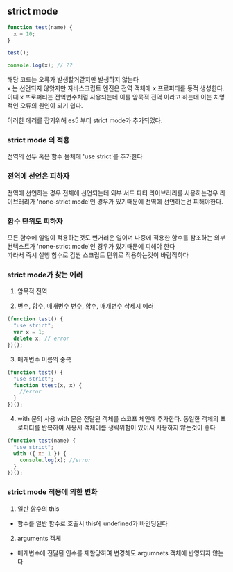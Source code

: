## strict mode

```javascript
function test(name) {
  x = 10;
}

test();

console.log(x); // ??
```

해당 코드는 오류가 발생할거같지만 발생하지 않는다
<br> x 는 선언되지 않앗지만 자바스크립트 엔진은 전역 객체에 x 프로퍼티를 동적 생성한다. 이때 x 프로퍼티는 전역변수처럼 사용되는데 이를 암묵적 전역 이라고 하는데 이는 치명적인 오류의 원인이 되기 쉽다.

이러한 에러를 잡기위해 es5 부터 strict mode가 추가되었다.

### strict mode 의 적용

전역의 선두 혹은 함수 몸체에 'use strict'를 추가한다

### 전역에 선언은 피하자

전역에 선언하는 경우 전체에 선언되는데
외부 서드 파티 라이브러리를 사용하는경우 라이브러리가 'none-strict mode'인 경우가 있기때문에 전역에 선언하는건 피해야한다.

### 함수 단위도 피하자

모든 함수에 일일이 적용하는것도 번거러운 일이며 나중에 적용한 함수를 참조하는 외부 컨텍스트가 'none-strict mode'인 경우가 있기때문에 피해야 한다
<br> 따라서 즉시 실행 함수로 감싼 스크립트 단위로 적용하는것이 바람직하다

### strict mode가 찾는 에러

1. 암묵적 전역

2. 변수, 함수, 매개변수
   변수, 함수, 매개변수 삭제시 에러

```javascript
(function test() {
  "use strict";
  var x = 1;
  delete x; // error
})();
```

3. 매개변수 이름의 중복

```javascript
(function test() {
  "use strict";
  function ttest(x, x) {
    //error
  }
})();
```

4. with 문의 사용
   with 문은 전달된 객체를 스코프 체인에 추가한다.
   동일한 객체의 프로퍼티를 반복하여 사용시 객체이름 생략위험이 있어서 사용하지 않는것이 좋다

```javascript
(function test(name) {
  "use strict";
  with ({ x: 1 }) {
    console.log(x); //error
  }
})();
```

### strict mode 적용에 의한 변화

1. 일반 함수의 this

- 함수를 일반 함수로 호출시 this에 undefined가 바인딩된다

2. arguments 객체

- 매개변수에 전달된 인수를 재할당하여 변경해도 argumnets 객체에 반영되지 않는다
